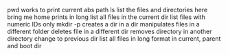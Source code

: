 pwd works to print current abs path
ls list the files and directories here
bring me home
prints in long
list all files in the current dir
list files with numeric IDs only
mkdir -p creates a dir in a dir
manipulates files in a different folder
deletes file in a different dir
removes directory in another directory
change to previous dir
list all files in long format in current, parent and boot dir
